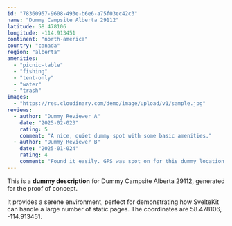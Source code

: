 ```yaml
---
id: "78360957-9608-493e-b6e6-a75f03ec42c3"
name: "Dummy Campsite Alberta 29112"
latitude: 58.478106
longitude: -114.913451
continent: "north-america"
country: "canada"
region: "alberta"
amenities:
  - "picnic-table"
  - "fishing"
  - "tent-only"
  - "water"
  - "trash"
images:
  - "https://res.cloudinary.com/demo/image/upload/v1/sample.jpg"
reviews:
  - author: "Dummy Reviewer A"
    date: "2025-02-023"
    rating: 5
    comment: "A nice, quiet dummy spot with some basic amenities."
  - author: "Dummy Reviewer B"
    date: "2025-01-024"
    rating: 4
    comment: "Found it easily. GPS was spot on for this dummy location."
---
```


This is a **dummy description** for Dummy Campsite Alberta 29112, generated for the proof of concept.

It provides a serene environment, perfect for demonstrating how SvelteKit can handle a large number of static pages. The coordinates are 58.478106, -114.913451.
